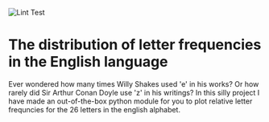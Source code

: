 ![Lint Test](https://github.com/insomniac-tk/LetterFrequencies/workflows/flake8%20Lint/badge.svg)
# The distribution of  letter frequencies in the English language  

Ever wondered how many times Willy Shakes used 'e' in his works? Or how rarely did Sir Arthur Conan Doyle use 'z' in his writings? In this silly project I have made an out-of-the-box python module for you to plot relative letter frequncies for the 26 letters in the english alphabet.
